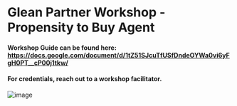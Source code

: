 # Glean Partner Workshop - Propensity to Buy Agent

#### Workshop Guide can be found here: https://docs.google.com/document/d/1tZ51SJcuTfUSfDndeOYWa0vi6yFgH0PT__cP00j1tkw/

#### For credentials, reach out to a workshop facilitator.





![image](https://github.com/user-attachments/assets/47df047c-9716-40e3-abfd-9362c0175c12)
